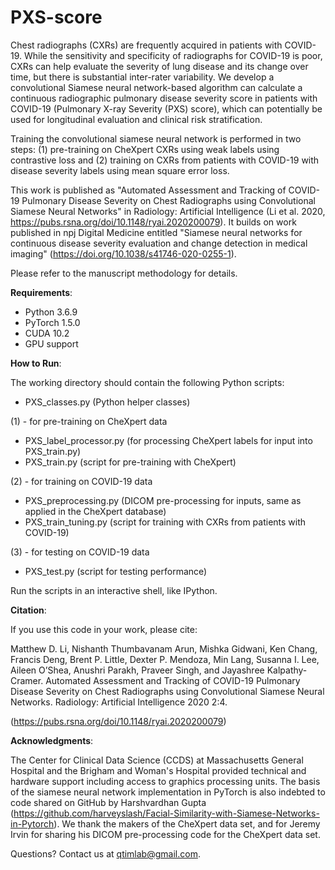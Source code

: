 # PXS-score

Chest radiographs (CXRs) are frequently acquired in patients with COVID-19. While the sensitivity and specificity of radiographs for COVID-19 is poor, CXRs can help evaluate the severity of lung disease and its change over time, but there is substantial inter-rater variability. We develop a convolutional Siamese neural network-based algorithm can calculate a continuous radiographic pulmonary disease severity score in patients with COVID-19 (Pulmonary X-ray Severity (PXS) score), which can potentially be used for longitudinal evaluation and clinical risk stratification.

Training the convolutional siamese neural network is performed in two steps: (1) pre-training on CheXpert CXRs using weak labels using contrastive loss and (2) training on CXRs from patients with COVID-19 with disease severity labels using mean square error loss.

This work is published as "Automated Assessment and Tracking of COVID-19 Pulmonary Disease Severity on Chest Radiographs using Convolutional Siamese Neural Networks" in Radiology: Artificial Intelligence (Li et al. 2020, https://pubs.rsna.org/doi/10.1148/ryai.2020200079). It builds on work published in npj Digital Medicine entitled "Siamese neural networks for continuous disease severity evaluation and change detection in medical imaging" (https://doi.org/10.1038/s41746-020-0255-1).

Please refer to the manuscript methodology for details. 

**Requirements**: 

- Python 3.6.9
- PyTorch 1.5.0
- CUDA 10.2
- GPU support

**How to Run**:

The working directory should contain the following Python scripts:

- PXS_classes.py (Python helper classes)

(1) - for pre-training on CheXpert data
- PXS_label_processor.py (for processing CheXpert labels for input into PXS_train.py)
- PXS_train.py (script for pre-training with CheXpert)

(2) - for training on COVID-19 data
- PXS_preprocessing.py (DICOM pre-processing for inputs, same as applied in the CheXpert database)
- PXS_train_tuning.py (script for training with CXRs from patients with COVID-19)

(3) - for testing on COVID-19 data
- PXS_test.py (script for testing performance)

Run the scripts in an interactive shell, like IPython. 

**Citation**:

If you use this code in your work, please cite: 

Matthew D. Li, Nishanth Thumbavanam Arun, Mishka Gidwani, Ken Chang, Francis Deng, Brent P. Little, Dexter P. Mendoza, Min Lang, Susanna I. Lee, Aileen O’Shea, Anushri Parakh, Praveer Singh, and Jayashree Kalpathy-Cramer. Automated Assessment and Tracking of COVID-19 Pulmonary Disease Severity on Chest Radiographs using Convolutional Siamese Neural Networks. Radiology: Artificial Intelligence 2020 2:4.

(https://pubs.rsna.org/doi/10.1148/ryai.2020200079)

**Acknowledgments**:

The Center for Clinical Data Science (CCDS) at Massachusetts General Hospital and the Brigham and Woman's Hospital provided technical and hardware support including access to graphics processing units. The basis of the siamese neural network implementation in PyTorch is also indebted to code shared on GitHub by Harshvardhan Gupta (https://github.com/harveyslash/Facial-Similarity-with-Siamese-Networks-in-Pytorch). We thank the makers of the CheXpert data set, and for Jeremy Irvin for sharing his DICOM pre-processing code for the CheXpert data set. 

Questions? Contact us at qtimlab@gmail.com.



